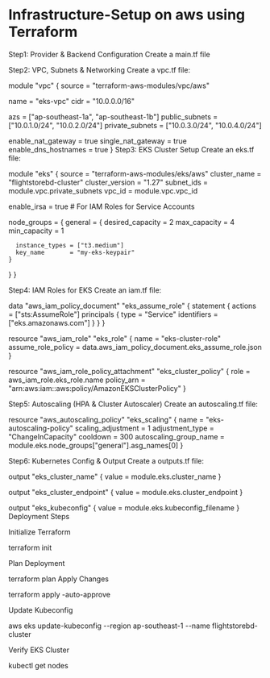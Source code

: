 # Infrastructure-Setup on aws using Terraform

Step1:  Provider & Backend Configuration
Create a main.tf file

Step2: VPC, Subnets & Networking
Create a vpc.tf file:


module "vpc" {
  source = "terraform-aws-modules/vpc/aws"

  name = "eks-vpc"
  cidr = "10.0.0.0/16"

  azs             = ["ap-southeast-1a", "ap-southeast-1b"]
  public_subnets  = ["10.0.1.0/24", "10.0.2.0/24"]
  private_subnets = ["10.0.3.0/24", "10.0.4.0/24"]

  enable_nat_gateway = true
  single_nat_gateway = true
  enable_dns_hostnames = true
}
Step3: EKS Cluster Setup
Create an eks.tf file:

module "eks" {
  source          = "terraform-aws-modules/eks/aws"
  cluster_name    = "flightstorebd-cluster"
  cluster_version = "1.27"
  subnet_ids      = module.vpc.private_subnets
  vpc_id          = module.vpc.vpc_id

  enable_irsa = true # For IAM Roles for Service Accounts

  node_groups = {
    general = {
      desired_capacity = 2
      max_capacity     = 4
      min_capacity     = 1

      instance_types = ["t3.medium"]
      key_name       = "my-eks-keypair"
    }
  }
}

Step4:  IAM Roles for EKS
Create an iam.tf file:


data "aws_iam_policy_document" "eks_assume_role" {
  statement {
    actions = ["sts:AssumeRole"]
    principals {
      type        = "Service"
      identifiers = ["eks.amazonaws.com"]
    }
  }
}

resource "aws_iam_role" "eks_role" {
  name               = "eks-cluster-role"
  assume_role_policy = data.aws_iam_policy_document.eks_assume_role.json
}

resource "aws_iam_role_policy_attachment" "eks_cluster_policy" {
  role       = aws_iam_role.eks_role.name
  policy_arn = "arn:aws:iam::aws:policy/AmazonEKSClusterPolicy"
}

Step5:  Autoscaling (HPA & Cluster Autoscaler)
Create an autoscaling.tf file:

resource "aws_autoscaling_policy" "eks_scaling" {
  name                   = "eks-autoscaling-policy"
  scaling_adjustment     = 1
  adjustment_type        = "ChangeInCapacity"
  cooldown              = 300
  autoscaling_group_name = module.eks.node_groups["general"].asg_names[0]
}

Step6:  Kubernetes Config & Output
Create a outputs.tf file:


output "eks_cluster_name" {
  value = module.eks.cluster_name
}

output "eks_cluster_endpoint" {
  value = module.eks.cluster_endpoint
}

output "eks_kubeconfig" {
  value = module.eks.kubeconfig_filename
}
Deployment Steps

Initialize Terraform

terraform init

Plan Deployment

terraform plan
Apply Changes

terraform apply -auto-approve

Update Kubeconfig

aws eks update-kubeconfig --region ap-southeast-1 --name flightstorebd-cluster

Verify EKS Cluster

kubectl get nodes
